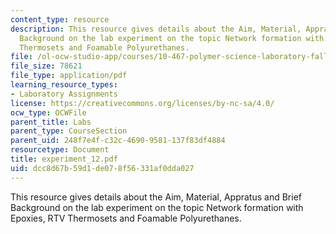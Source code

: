 ```yaml
---
content_type: resource
description: This resource gives details about the Aim, Material, Appratus and Brief
  Background on the lab experiment on the topic Network formation with Epoxies, RTV
  Thermosets and Foamable Polyurethanes.
file: /ol-ocw-studio-app/courses/10-467-polymer-science-laboratory-fall-2005/dcc8d67b59d1de078f56331af0dda027_experiment_12.pdf
file_size: 78621
file_type: application/pdf
learning_resource_types:
- Laboratory Assignments
license: https://creativecommons.org/licenses/by-nc-sa/4.0/
ocw_type: OCWFile
parent_title: Labs
parent_type: CourseSection
parent_uid: 248f7e4f-c32c-4690-9581-137f83df4884
resourcetype: Document
title: experiment_12.pdf
uid: dcc8d67b-59d1-de07-8f56-331af0dda027
---
```

This resource gives details about the Aim, Material, Appratus and Brief Background on the lab experiment on the topic Network formation with Epoxies, RTV Thermosets and Foamable Polyurethanes.